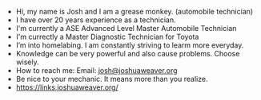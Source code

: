 - Hi, my name is Josh and I am a grease monkey. (automobile technician)
- I have over 20 years experience as a technician.
- I'm currently a ASE Advanced Level Master Automobile Technician
- I'm currectly a Master Diagnostic Technician for Toyota
- I’m into homelabing. I am constantly striving to learm more everyday.
- Knowledge can be very powerful and also cause problems. Choose wisely.
- How to reach me: Email: josh@joshuaweaver.org
- Be nice to your mechanic. It means more than you realize.
- https://links.joshuaweaver.org/
